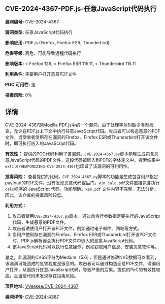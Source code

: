 ## CVE-2024-4367-PDF.js-任意JavaScript代码执行

**漏洞编号:** CVE-2024-4367

**漏洞类型:** 任意JavaScript代码执行

**影响应用:** PDF.js (Firefox, Firefox ESR, Thunderbird)

**危害等级:** 高危，可能导致远程代码执行

**影响版本:** < Firefox 126, < Firefox ESR 115.11, < Thunderbird 115.11

**利用条件:** 需要用户打开恶意PDF文件

**POC 可用性:** 是

**投毒风险:** 0%

## 详情

CVE-2024-4367是Mozilla PDF.js中的一个漏洞，由于处理字体时缺少类型检查，允许在PDF.js上下文中执行任意JavaScript代码。攻击者可以构造恶意的PDF文件，当受害者使用存在漏洞的Firefox、Firefox ESR或Thunderbird打开该文件时，即可执行嵌入的JavaScript代码。

**有效性：**
提供的POC代码利用了该漏洞。`CVE-2024-4367.py`脚本能够生成包含恶意JavaScript代码的PDF文件，这段代码被嵌入到PDF的字体定义中。搜索结果中`exfil0/WEAPONIZING-CVE-2024-4367`也印证了该漏洞的可利用性。

**投毒风险：**
查看提供的代码，`CVE-2024-4367.py`脚本的功能是生成包含用户指定payload的PDF文件，没有发现恶意代码或后门。`win_calc.pdf`文件直接包含执行`calc`程序的 JavaScript 代码，功能明确。`xss.pdf` 文件内容不完整，无法分析。因此，该仓库的投毒风险较低。

**利用方式：**
1.  攻击者使用`CVE-2024-4367.py`脚本，通过命令行参数指定要执行的JavaScript代码，生成恶意的PDF文件。
2.  攻击者诱使用户打开该PDF文件，例如通过电子邮件、网站等方式。
3.  当用户使用存在漏洞的Firefox、Firefox ESR或Thunderbird打开该PDF文件时，PDF.js解析器会执行PDF文件中嵌入的恶意JavaScript代码。
4.  该JavaScript代码可以执行任意操作，例如窃取用户信息、安装恶意软件等。

总之，此漏洞的CVSS评分为Medium（5.6），但是通过修改NVD数据可以看到，该漏洞可能造成的危害程度是很高的。攻击者可以通过构造恶意PDF文件，诱骗用户打开，从而执行任意JavaScript代码，导致严重的后果。提供的PoC的有效性较高，且当前代码未发现存在投毒风险。

**项目地址:** [VVeakee/CVE-2024-4367](https://github.com/VVeakee/CVE-2024-4367)

**漏洞详情:** [CVE-2024-4367](https://nvd.nist.gov/vuln/detail/CVE-2024-4367)